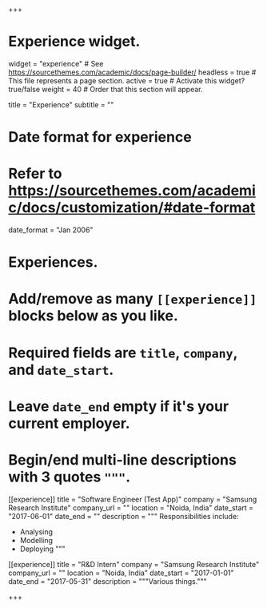 +++
# Experience widget.
widget = "experience"  # See https://sourcethemes.com/academic/docs/page-builder/
headless = true  # This file represents a page section.
active = true  # Activate this widget? true/false
weight = 40  # Order that this section will appear.

title = "Experience"
subtitle = ""

# Date format for experience
#   Refer to https://sourcethemes.com/academic/docs/customization/#date-format
date_format = "Jan 2006"

# Experiences.
#   Add/remove as many `[[experience]]` blocks below as you like.
#   Required fields are `title`, `company`, and `date_start`.
#   Leave `date_end` empty if it's your current employer.
#   Begin/end multi-line descriptions with 3 quotes `"""`.
[[experience]]
  title = "Software Engineer (Test App)"
  company = "Samsung Research Institute"
  company_url = ""
  location = "Noida, India"
  date_start = "2017-06-01"
  date_end = ""
  description = """
  Responsibilities include:

  * Analysing
  * Modelling
  * Deploying
    """

[[experience]]
  title = "R&D Intern"
  company = "Samsung Research Institute"
  company_url = ""
  location = "Noida, India"
  date_start = "2017-01-01"
  date_end = "2017-05-31"
  description = """Various things."""

+++
